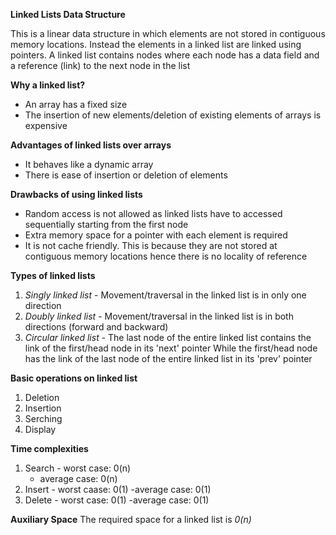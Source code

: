 **Linked Lists Data Structure**

This is a linear data structure in which elements are not stored in contiguous memory locations. Instead the elements in a linked list are linked using pointers.
A linked list contains nodes where each node has a data field and a reference (link) to the next node in the list

**Why a linked list?**
- An array has a fixed size
- The insertion of new elements/deletion of existing elements of arrays is expensive

**Advantages of linked lists over arrays**
- It behaves like a dynamic array
- There is ease of insertion or deletion of elements

**Drawbacks of using linked lists**
- Random access is not allowed as linked lists have to accessed sequentially starting from the first node
- Extra memory space for a pointer with each element is required
- It is not cache friendly. This is because they are not stored at contiguous memory locations hence there is no locality of reference

**Types of linked lists**
1. *Singly linked list* - Movement/traversal in the linked list is in only one direction
2. *Doubly linked list* - Movement/traversal in the linked list is in both directions (forward and backward)
3. *Circular linked list* - The last node of the entire linked list contains the link of the first/head node in its 'next' pointer
While the first/head node has the link of the last node of the entire linked list in its 'prev' pointer

**Basic operations on linked list**
1. Deletion
2. Insertion
3. Serching
4. Display

**Time complexities**
1. Search - worst case:  0(n)
	 - average case: 0(n)
2. Insert - worst caase: 0(1)
	 -average case: 0(1)
3. Delete - worst case: 0(1)
	 -average case: 0(1)

**Auxiliary Space**
The required space for a linked list is *0(n)*
